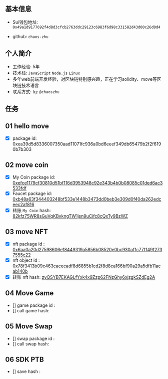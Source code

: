 ## 基本信息
- Sui钱包地址: `0x49a1d9177692f4d8d3cfcb2763ddc29123c6983f6d98c331582d43d00c26d0d4`

- github: `chaos-zhu`

## 个人简介
- 工作经验: 5年
- 技术栈: `JavaScript` `Node.js` `Linux`
- 多年web前端开发经验，对区块链特别感兴趣，正在学习solidity、move等区块链技术语言
- 联系方式: tg: `@chaoszhu`

## 任务

##   01 hello move
- [x] package id: 0xea39d5d8336007350aad11071fc936a0bd6eeef349db65479b2f2f6190b7b303

##   02 move coin
- [x] My Coin package id: [0xefce1179cf30810d51bf116d3953948c92e343b4b0b08085c01ded6ac3533fdf](https://suiscan.xyz/mainnet/object/0xefce1179cf30810d51bf116d3953948c92e343b4b0b08085c01ded6ac3533fdf)
- [x] Faucet package id: [0xb48a63f344403248bf533e1448b3473dd0beb3e309d0f40da262edceec2af816](https://suiscan.xyz/mainnet/object/0xb48a63f344403248bf533e1448b3473dd0beb3e309d0f40da262edceec2af816)
- [x] 转账 `My Coin` hash: [82kfz75WR8sGuVqKBvkngTW1jsn9uCifc8cQxTy9BzWZ](https://suiscan.xyz/mainnet/tx/82kfz75WR8sGuVqKBvkngTW1jsn9uCifc8cQxTy9BzWZ)

##   03 move NFT
- [x] nft package id : [0x6aa0a20d27598606e18449319a5856b08520e0bc930af1c77f149f2737555c22](https://suiscan.xyz/mainnet/object/0x6aa0a20d27598606e18449319a5856b08520e0bc930af1c77f149f2737555c22)
- [x] nft object id : [0x78f3413b09c463cacecadf8d6855b1cd2f8d8ca166bf90a29a5dfb11acab140b](https://suiscan.xyz/mainnet/object/0x78f3413b09c463cacecadf8d6855b1cd2f8d8ca166bf90a29a5dfb11acab140b)
- [x] 转账 nft  hash: [zyQSYB7EKAGLfYxk4x9Zzp62FNzGhy6xjzgkSZdEg2A](https://suiscan.xyz/mainnet/tx/zyQSYB7EKAGLfYxk4x9Zzp62FNzGhy6xjzgkSZdEg2A)

##   04 Move Game
- [] game package id :
- [] call game hash:

##   05 Move Swap
- [] swap package id :
- [] call swap hash:

##   06 SDK PTB
- [] save hash :
